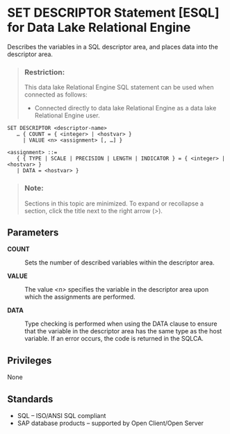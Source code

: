 <!-- loioa625ac1c84f210158638b81051dcd9b9 -->

# SET DESCRIPTOR Statement \[ESQL\] for Data Lake Relational Engine

Describes the variables in a SQL descriptor area, and places data into the descriptor area.



> ### Restriction:  
> This data lake Relational Engine SQL statement can be used when connected as follows:
> 
> -   Connected directly to data lake Relational Engine as a data lake Relational Engine user.



```
SET DESCRIPTOR <descriptor-name>
   … { COUNT = { <integer> | <hostvar> }
     | VALUE <n> <assignment> [, …] }
```

```
<assignment> ::=
   { { TYPE | SCALE | PRECISION | LENGTH | INDICATOR } = { <integer> | <hostvar> } 
   | DATA = <hostvar> }
```



> ### Note:  
> Sections in this topic are minimized. To expand or recollapse a section, click the title next to the right arrow \(*\>*\).



<a name="loioa625ac1c84f210158638b81051dcd9b9__IQ_Parameters"/>

## Parameters


<dl>
<dt><b>

COUNT

</b></dt>
<dd>

Sets the number of described variables within the descriptor area.



</dd><dt><b>

VALUE

</b></dt>
<dd>

The value *<n\>* specifies the variable in the descriptor area upon which the assignments are performed.



</dd><dt><b>

DATA

</b></dt>
<dd>

Type checking is performed when using the DATA clause to ensure that the variable in the descriptor area has the same type as the host variable. If an error occurs, the code is returned in the SQLCA.



</dd>
</dl>



<a name="loioa625ac1c84f210158638b81051dcd9b9__IQ_Permissions"/>

## Privileges

None



<a name="loioa625ac1c84f210158638b81051dcd9b9__IQ_Standards"/>

## Standards

-   SQL – ISO/ANSI SQL compliant
-   SAP database products – supported by Open Client/Open Server

